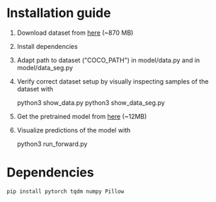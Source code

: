 # Installation guide

1. Download dataset from [here](https://lmb.informatik.uni-freiburg.de/data/DL_Labcourse/coco_subset.zip)  (~870 MB)
2. Install dependencies
3. Adapt path to dataset ("COCO_PATH") in model/data.py and  in model/data_seg.py
4. Verify correct dataset setup by visually inspecting samples of the dataset with

    python3 show_data.py
    python3 show_data_seg.py
    
5. Get the pretrained model from [here](https://lmb.informatik.uni-freiburg.de/data/DL_Labcourse/trained_net.model) (~12MB)
6. Visualize predictions of the model with

    python3 run_forward.py

# Dependencies

    pip install pytorch tqdm numpy Pillow
    
